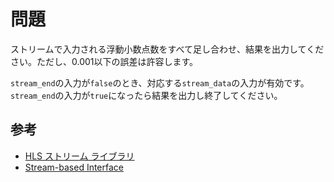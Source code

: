 # 問題

ストリームで入力される浮動小数点数をすべて足し合わせ、結果を出力してください。ただし、0.001以下の誤差は許容します。

`stream_end`の入力が`false`のとき、対応する`stream_data`の入力が有効です。`stream_end`の入力が`true`になったら結果を出力し終了してください。

## 参考

- [HLS ストリーム ライブラリ](https://japan.xilinx.com/html_docs/xilinx2020_2/vitis_doc/hls_stream_library.html)
- [Stream-based Interface](https://xilinx.github.io/Vitis_Libraries/utils/2020.2/guide/stream_based.html)